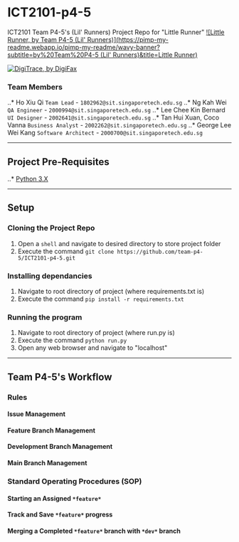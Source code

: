 # ICT2101-p4-5
ICT2101 Team P4-5's (Lil' Runners) Project Repo for "Little Runner"
[![Little Runner, by Team P4-5 (Lil' Runners)](https://pimp-my-readme.webapp.io/pimp-my-readme/wavy-banner?subtitle=by%20Team%20P4-5 (Lil' Runners)&title=Little Runner)](#)

[![DigiTrace, by DigiFax](https://pimp-my-readme.webapp.io/pimp-my-readme/wavy-banner?subtitle=by%20Team%20DigiFax&title=DigiTrace)](#)

### Team Members
..* Ho Xiu Qi                   ```Team Lead``` - ```1802962@sit.singaporetech.edu.sg```
..* Ng Kah Wei                  ```QA Engineer``` - ```2000994@sit.singaporetech.edu.sg```
..* Lee Chee Kin Bernard        ```UI Designer``` - ```2002641@sit.singaporetech.edu.sg```
..* Tan Hui Xuan, Coco Vanna    ```Business Analyst``` - ```2002262@sit.singaporetech.edu.sg```
..* George Lee Wei Kang         ```Software Architect``` - ```2000700@sit.singaporetech.edu.sg```

---

## Project Pre-Requisites
..* [Python 3.X](https://www.python.org/downloads/)

---

## Setup

### Cloning the Project Repo
1. Open a `shell` and navigate to desired directory to store project folder
2. Execute the command `git clone https://github.com/team-p4-5/ICT2101-p4-5.git`

### Installing dependancies
1. Navigate to root directory of project (where requirements.txt is)
2. Execute the command `pip install -r requirements.txt`

### Running the program
1. Navigate to root directory of project (where run.py is)
2. Execute the command `python run.py`
3. Open any web browser and navigate to "localhost"

---

## Team P4-5's Workflow
### Rules
#### Issue Management
#### Feature Branch Management
#### Development Branch Management
#### Main Branch Management

### Standard Operating Procedures (SOP)
#### Starting an Assigned `*feature*`
#### Track and Save `*feature*` progress
#### Merging a Completed `*feature*` branch with `*dev*` branch

